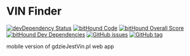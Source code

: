 VIN Finder
===

[![devDependency Status](https://img.shields.io/david/dev/mrnz/gjv.svg?maxAge=1&style=flat-square)](https://david-dm.org/mrnz/gjv#info=devDependencies) [![bitHound Code](https://www.bithound.io/github/mrnz/gjv/badges/code.svg)](https://www.bithound.io/github/mrnz/gjv)
[![bitHound Overall Score](https://www.bithound.io/github/mrnz/gjv/badges/score.svg)](https://www.bithound.io/github/mrnz/gjv)
[![bitHound Dev Dependencies](https://www.bithound.io/github/mrnz/gjv/badges/devDependencies.svg)](https://www.bithound.io/github/mrnz/gjv/master/dependencies/npm) [![GitHub issues](https://img.shields.io/github/issues/mrnz/gjv.svg?maxAge=1&style=flat-square)](https://github.com/mrnz/gjv/issues) [![GitHub tag](https://img.shields.io/github/tag/mrnz/gjv.svg?label=version&maxAge=1&style=flat-square)](https://github.com/mrnz/gjv/releases) 

mobile version of gdzieJestVin.pl web app



<!--  [![Codecov](https://img.shields.io/codecov/c/github/mrnz/gjv.svg?maxAge=1&style=flat-square)](https://codecov.io/gh/mrnz/gjv) 

 -->